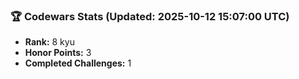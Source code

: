 ### 🏆 Codewars Stats (Updated: 2025-10-12 15:07:00 UTC)

- **Rank:** 8 kyu
- **Honor Points:** 3
- **Completed Challenges:** 1
